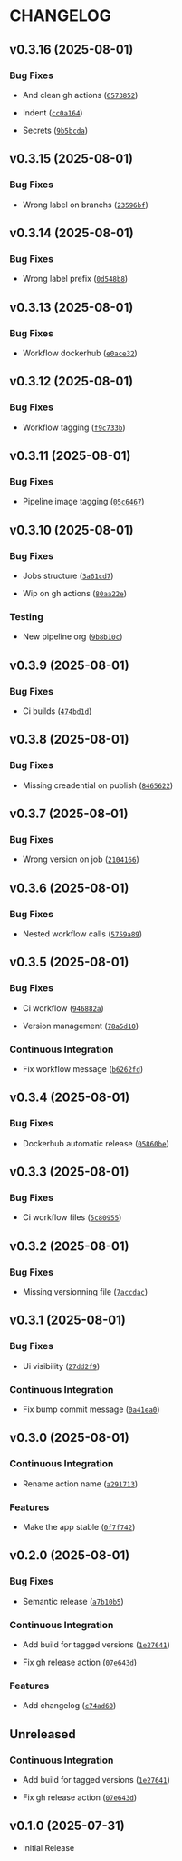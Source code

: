 # CHANGELOG

<!-- version list -->

## v0.3.16 (2025-08-01)

### Bug Fixes

- And clean gh actions
  ([`6573852`](https://github.com/mrjk/ldap-control-panel/commit/657385232d1bbd84b2b6aeadb4aff6439c71a4a4))

- Indent
  ([`cc0a164`](https://github.com/mrjk/ldap-control-panel/commit/cc0a1643c832462f9318215df8f2d7bdc984e3b8))

- Secrets
  ([`9b5bcda`](https://github.com/mrjk/ldap-control-panel/commit/9b5bcdaa8c2492e6ae5580a69f2ef82a834198ff))


## v0.3.15 (2025-08-01)

### Bug Fixes

- Wrong label on branchs
  ([`23596bf`](https://github.com/mrjk/ldap-control-panel/commit/23596bf824bf3aef176b57aefbc1b555371b3259))


## v0.3.14 (2025-08-01)

### Bug Fixes

- Wrong label prefix
  ([`0d548b8`](https://github.com/mrjk/ldap-control-panel/commit/0d548b885a5ca7cd55eb5ee82e6a2d0601e207c5))


## v0.3.13 (2025-08-01)

### Bug Fixes

- Workflow dockerhub
  ([`e0ace32`](https://github.com/mrjk/ldap-control-panel/commit/e0ace32271d8e878b50896e2200f379b466cf5db))


## v0.3.12 (2025-08-01)

### Bug Fixes

- Workflow tagging
  ([`f9c733b`](https://github.com/mrjk/ldap-control-panel/commit/f9c733b8803f0bab27aee8ce6d2f51cd6d4fe6c3))


## v0.3.11 (2025-08-01)

### Bug Fixes

- Pipeline image tagging
  ([`05c6467`](https://github.com/mrjk/ldap-control-panel/commit/05c6467b8c5533adcd9db472e939e51c13337612))


## v0.3.10 (2025-08-01)

### Bug Fixes

- Jobs structure
  ([`3a61cd7`](https://github.com/mrjk/ldap-control-panel/commit/3a61cd7d9556c1c8c1534080e2ae2be1590a798a))

- Wip on gh actions
  ([`80aa22e`](https://github.com/mrjk/ldap-control-panel/commit/80aa22e1975ab900efba6eebe615da244d483c0f))

### Testing

- New pipeline org
  ([`9b8b10c`](https://github.com/mrjk/ldap-control-panel/commit/9b8b10c5113dc83d9651d8982e26eab316fcc5ff))


## v0.3.9 (2025-08-01)

### Bug Fixes

- Ci builds
  ([`474bd1d`](https://github.com/mrjk/ldap-control-panel/commit/474bd1d3089ee43683b61bdb4bcbcf4716eee6c0))


## v0.3.8 (2025-08-01)

### Bug Fixes

- Missing creadential on publish
  ([`8465622`](https://github.com/mrjk/ldap-control-panel/commit/84656226d580371cbb99e283ebde984427672fb5))


## v0.3.7 (2025-08-01)

### Bug Fixes

- Wrong version on job
  ([`2104166`](https://github.com/mrjk/ldap-control-panel/commit/21041665ce49cc4c6e80b84daa5004e29724a522))


## v0.3.6 (2025-08-01)

### Bug Fixes

- Nested workflow calls
  ([`5759a89`](https://github.com/mrjk/ldap-control-panel/commit/5759a89ebea143e2d261a6e94d202f66687dfa4d))


## v0.3.5 (2025-08-01)

### Bug Fixes

- Ci workflow
  ([`946882a`](https://github.com/mrjk/ldap-control-panel/commit/946882a4167ccf1cb28d8312e0f327ff836f2e82))

- Version management
  ([`78a5d10`](https://github.com/mrjk/ldap-control-panel/commit/78a5d104eeb11842d67877265fea0a95fd384f1a))

### Continuous Integration

- Fix workflow message
  ([`b6262fd`](https://github.com/mrjk/ldap-control-panel/commit/b6262fd9b1dd875675068a1c03832e6bbc730b27))


## v0.3.4 (2025-08-01)

### Bug Fixes

- Dockerhub automatic release
  ([`05860be`](https://github.com/mrjk/ldap-control-panel/commit/05860be92a806a47f2bbe270a7a8a40625a5667f))


## v0.3.3 (2025-08-01)

### Bug Fixes

- Ci workflow files
  ([`5c80955`](https://github.com/mrjk/ldap-control-panel/commit/5c809553bd4ab84b12cc519dd3a3a7c610b1123f))


## v0.3.2 (2025-08-01)

### Bug Fixes

- Missing versionning file
  ([`7accdac`](https://github.com/mrjk/ldap-control-panel/commit/7accdac6b778dab359c40df05e9f2869e8f95ad3))


## v0.3.1 (2025-08-01)

### Bug Fixes

- Ui visibility
  ([`27dd2f9`](https://github.com/mrjk/ldap-control-panel/commit/27dd2f90422ff09e38648696bd7da1efeab72e87))

### Continuous Integration

- Fix bump commit message
  ([`0a41ea0`](https://github.com/mrjk/ldap-control-panel/commit/0a41ea0b53a7457434b6b63c01f1819e7cd51786))


## v0.3.0 (2025-08-01)

### Continuous Integration

- Rename action name
  ([`a291713`](https://github.com/mrjk/ldap-control-panel/commit/a29171329e54e32995718429e30791bcc14beae8))

### Features

- Make the app stable
  ([`0f7f742`](https://github.com/mrjk/ldap-control-panel/commit/0f7f7429c04a29162c6fdc995875f4323267ed4c))


## v0.2.0 (2025-08-01)

### Bug Fixes

- Semantic release
  ([`a7b10b5`](https://github.com/mrjk/ldap-control-panel/commit/a7b10b5f369a03e3a842100ba7251c8fecfa0e00))

### Continuous Integration

- Add build for tagged versions
  ([`1e27641`](https://github.com/mrjk/ldap-control-panel/commit/1e276414041a32bfae587c7902fc24dd3a38d6a1))

- Fix gh release action
  ([`07e643d`](https://github.com/mrjk/ldap-control-panel/commit/07e643d164ffc1233c3940ab6b7afe5f64fa6885))

### Features

- Add changelog
  ([`c74ad60`](https://github.com/mrjk/ldap-control-panel/commit/c74ad6059fdff95a8702436a7b35cfee748bc456))


## Unreleased

### Continuous Integration

- Add build for tagged versions
  ([`1e27641`](https://github.com/mrjk/ldap-control-panel/commit/1e276414041a32bfae587c7902fc24dd3a38d6a1))

- Fix gh release action
  ([`07e643d`](https://github.com/mrjk/ldap-control-panel/commit/07e643d164ffc1233c3940ab6b7afe5f64fa6885))


## v0.1.0 (2025-07-31)

- Initial Release
